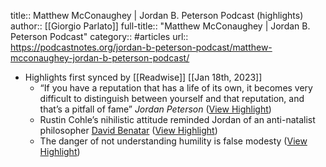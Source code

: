 title:: Matthew McConaughey | Jordan B. Peterson Podcast (highlights)
author:: [[Giorgio Parlato]]
full-title:: "Matthew McConaughey | Jordan B. Peterson Podcast"
category:: #articles
url:: https://podcastnotes.org/jordan-b-peterson-podcast/matthew-mcconaughey-jordan-b-peterson-podcast/

- Highlights first synced by [[Readwise]] [[Jan 18th, 2023]]
	- “If you have a reputation that has a life of its own, it becomes very difficult to distinguish between yourself and that reputation, and that’s a pitfall of fame” *Jordan Peterson* ([View Highlight](https://read.readwise.io/read/01gq24h89nhyyzre0yrh0xyhdk))
	- Rustin Cohle’s nihilistic attitude reminded Jordan of an anti-natalist philosopher [David Benatar](https://en.wikipedia.org/wiki/David_Benatar) ([View Highlight](https://read.readwise.io/read/01gq24j57pq50jwxpx4qjppm1r))
	- The danger of not understanding humility is false modesty ([View Highlight](https://read.readwise.io/read/01gq24jf4qezmckv2v7qhz7jta))